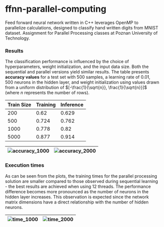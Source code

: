 # ffnn-parallel-computing
Feed forward neural network written in C++ leverages OpenMP to parallelize calculations, designed to classify hand written digits from MNIST dataset. Assignment for Parallel Processing classes at Poznan University of Technology.

### Results

The classification performance is influenced by the choice of hyperparameters, weight initialization, and the input data size. Both the sequential and parallel versions yield similar results. The table presents **accuracy values** for a test set with 500 samples, a learning rate of 0.01, 500 neurons in the hidden layer, and weight initialization using values drawn from a uniform distribution of $[-\frac{1}{\sqrt{n}}, \frac{1}{\sqrt{n}}]$ (where $n$ represents the number of rows).

| Train Size | Training  | Inference  |
|------------|------------------|--------------------|
| 200        | 0.62             | 0.629              |
| 500        | 0.724            | 0.762              |
| 1000       | 0.778            | 0.82               |
| 5000       | 0.877            | 0.914              |


![accuracy_1000](https://github.com/kamil271e/ffnn-parallel-computing/assets/82380348/3b24cb32-c061-4893-b8e2-639f922203bc) | ![accuracy_2000](https://github.com/kamil271e/ffnn-parallel-computing/assets/82380348/e6e70b27-11f6-4a30-b85c-13b23ad9014e)
:---------------------:|:---------------------:

### Execution times

As can be seen from the plots, the training times for the parallel processing solution are smaller compared to those observed during sequential learning - the best results are achieved when using 12 threads. The performance difference becomes more pronounced as the number of neurons in the hidden layer increases. This observation is expected since the network matrix dimensions have a direct relationship with the number of hidden neurons.

![time_1000](https://github.com/kamil271e/ffnn-parallel-computing/assets/82380348/decaec99-872c-44f1-9bf9-5591ca79f8cd) | ![time_2000](https://github.com/kamil271e/ffnn-parallel-computing/assets/82380348/6d08fb93-1da0-437b-94c3-1865ef0d6707)
:---------------------:|:---------------------:
